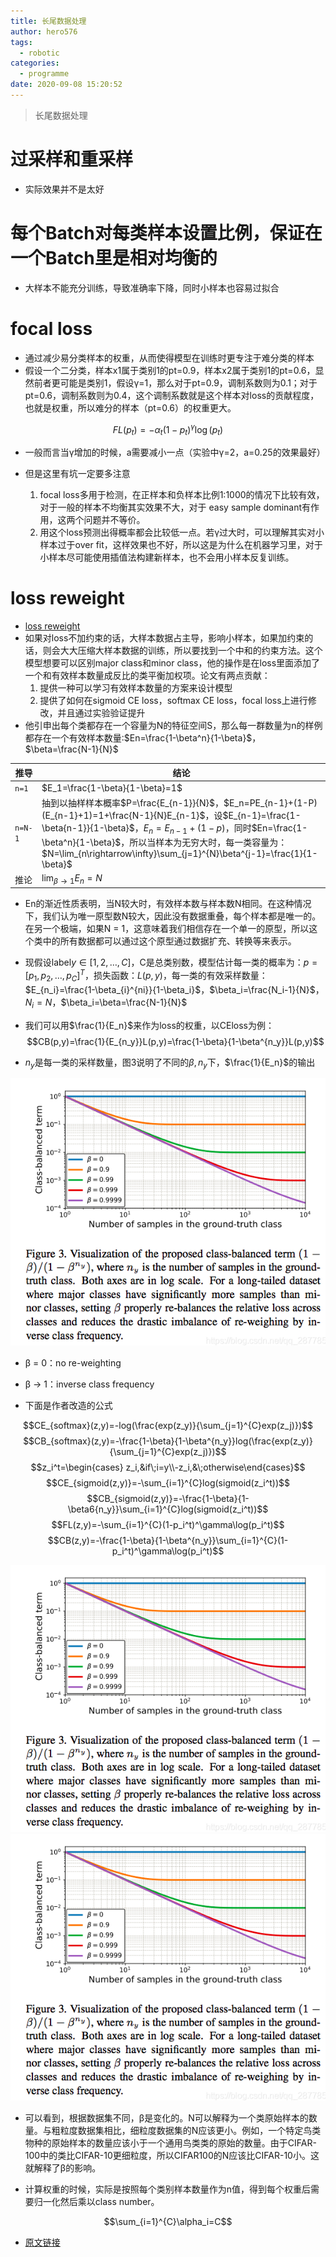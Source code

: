 ```yaml
---
title: 长尾数据处理
author: hero576
tags:
  - robotic
categories:
  - programme
date: 2020-09-08 15:20:52
---
```


> 长尾数据处理

<!-- more -->

# 过采样和重采样
- 实际效果并不是太好

# 每个Batch对每类样本设置比例，保证在一个Batch里是相对均衡的
- 大样本不能充分训练，导致准确率下降，同时小样本也容易过拟合

# focal loss
- 通过减少易分类样本的权重，从而使得模型在训练时更专注于难分类的样本
- 假设一个二分类，样本x1属于类别1的pt=0.9，样本x2属于类别1的pt=0.6，显然前者更可能是类别1，假设γ=1，那么对于pt=0.9，调制系数则为0.1；对于pt=0.6，调制系数则为0.4，这个调制系数就是这个样本对loss的贡献程度，也就是权重，所以难分的样本（pt=0.6）的权重更大。

$$FL(p_t)=-\alpha_t(1-p_t)^\gamma\log(p_t)$$

- 一般而言当γ增加的时候，a需要减小一点（实验中γ=2，a=0.25的效果最好）

- 但是这里有坑一定要多注意
  1. focal loss多用于检测，在正样本和负样本比例1:1000的情况下比较有效，对于一般的样本不均衡其实效果不大，对于 easy sample dominant有作用，这两个问题并不等价。
  2. 用这个loss预测出得概率都会比较低一点。若γ过大时，可以理解其实对小样本过于over fit，这样效果也不好，所以这是为什么在机器学习里，对于小样本尽可能使用插值法构建新样本，也不会用小样本反复训练。

# loss reweight
- [loss reweight](https://arxiv.org/pdf/1901.05555.pdf)
- 如果对loss不加约束的话，大样本数据占主导，影响小样本，如果加约束的话，则会大大压缩大样本数据的训练，所以要找到一个中和的约束方法。这个模型想要可以区别major class和minor class，他的操作是在loss里面添加了一个和有效样本数量成反比的类平衡加权项。论文有两点贡献：
  1. 提供一种可以学习有效样本数量的方案来设计模型
  1. 提供了如何在sigmoid CE loss，softmax CE loss，focal loss上进行修改，并且通过实验验证提升
- 他引申出每个类都存在一个容量为N的特征空间S，那么每一群数量为n的样例都存在一个有效样本数量:$En=\frac{1-\beta^n}{1-\beta}$，$\beta=\frac{N-1}{N}$

推导|结论
-|-
`n=1`|$E_1=\frac{1-\beta}{1-\beta}=1$
`n=N-1`|抽到以抽样样本概率$P=\frac{E_{n-1}}{N}$，$E_n=PE_{n-1}+(1-P)(E_{n-1}+1)=1+\frac{N-1}{N}E_{n-1}$，设$E_{n-1}=\frac{1-\beta{n-1}}{1-\beta}$，$E_n=E_{n-1}+(1-p)$，同时$En=\frac{1-\beta^n}{1-\beta}$，所以当样本为无穷大时，每一类容量为：$N=\lim_{n\rightarrow\infty}\sum_{j=1}^{N}\beta^{j-1}=\frac{1}{1-\beta}$
推论|$\lim_{\beta\rightarrow 1}E_n=N$

- En的渐近性质表明，当N较大时，有效样本数与样本数N相同。在这种情况下，我们认为唯一原型数N较大，因此没有数据重叠，每个样本都是唯一的。在另一个极端，如果N = 1，这意味着我们相信存在一个单一的原型，所以这个类中的所有数据都可以通过这个原型通过数据扩充、转换等来表示。

- 现假设label$y\in[1,2,\dots,C]$，C是总类别数，模型估计每一类的概率为：$p=[p_1,p_2,\dots,p_C]^T$，损失函数：$L(p,y)$，每一类的有效采样数量：$E_{n_i}=\frac{1-\beta_{i}^{ni}}{1-\beta_i}$，$\beta_i=\frac{N_i-1}{N}$，$N_i=N$，$\beta_i=\beta=\frac{N-1}{N}$
- 我们可以用$\frac{1}{E_n}$来作为loss的权重，以CEloss为例：
$$CB(p,y)=\frac{1}{E_{n_y}}L(p,y)=\frac{1-\beta}{1-\beta^{n_y}}L(p,y)$$

- $n_y$是每一类的采样数量，图3说明了不同的$\beta,n_y$下，$\frac{1}{E_n}$的输出

![输出](/images/pasted-266.png)

- β = 0：no re-weighting
- β → 1：inverse class frequency

- 下面是作者改造的公式

$$CE_{softmax}(z,y)=-log(\frac{exp(z_y)}{\sum_{j=1}^{C}exp(z_j)})$$
$$CB_{softmax}(z,y)=-\frac{1-\beta}{1-\beta^{n_y}}log(\frac{exp(z_y)}{\sum_{j=1}^{C}exp(z_j)})$$
$$z_i^t=\begin{cases} z_i,&if\;i=y\\-z_i,&\;otherwise\end{cases}$$
$$CE_{sigmoid(z,y)}=-\sum_{i=1}^{C}log(sigmoid(z_i^t))$$
$$CB_{sigmoid(z,y)}=-\frac{1-\beta}{1-\beta6{n_y}}\sum_{i=1}^{C}log(sigmoid(z_i^t))$$
$$FL(z,y)=-\sum_{i=1}^{C}(1-p_i^t)^\gamma\log(p_i^t)$$
$$CB(z,y)=-\frac{1-\beta}{1-\beta^{n_y}}\sum_{i=1}^{C}(1-p_i^t)^\gamma\log(p_i^t)$$

![输出](/images/pasted-266.png)
![输出](/images/pasted-266.png)
- 可以看到，根据数据集不同，β是变化的。N可以解释为一个类原始样本的数量。与粗粒度数据集相比，细粒度数据集的N应该更小。例如，一个特定鸟类物种的原始样本的数量应该小于一个通用鸟类类的原始的数量。由于CIFAR-100中的类比CIFAR-10更细粒度，所以CIFAR100的N应该比CIFAR-10小。这就解释了β的影响。

- 计算权重的时候，实际是按照每个类别样本数量作为n值，得到每个权重后需要归一化然后乘以class number。

$$\sum_{i=1}^{C}\alpha_i=C$$

- [原文链接](https://blog.csdn.net/qq_28778507/article/details/93725573)